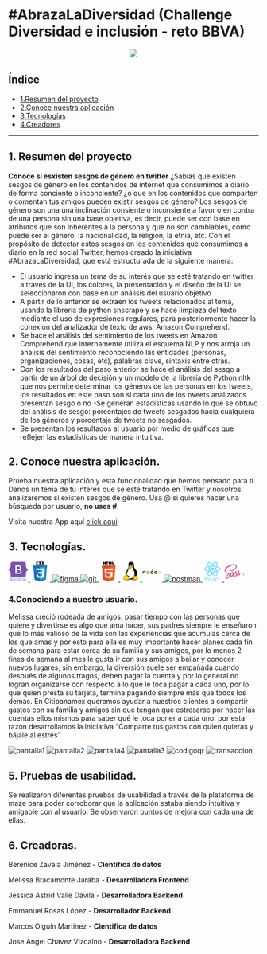 # #AbrazaLaDiversidad (Challenge Diversidad e inclusión - reto BBVA)
<p align="center"><img src="https://w7.pngwing.com/pngs/771/451/png-transparent-group-of-children-and-earth-illustration-equality-and-diversity-multiculturalism-social-group-child-social-equality-youth-activities-hand-people-friendship-thumbnail.png"/> </p>

## Índice

* [1.Resumen del proyecto](#1-resumen-del-proyecto)
* [2.Conoce nuestra aplicación](#2-conoce-nuestra-aplicacion)
* [3.Tecnologías](#3-tecnologías)
* [4.Creadores ](#4-creadores)

***

## 1. Resumen del proyecto
**Conoce si esxisten sesgos de género en twitter** ¿Sabías que existen sesgos de género en los contenidos de internet que consumimos a diario de forma conciente o inconciente? ¿o que en los contenidos que comparten o comentan tus amigos pueden existir sesgos de género?
Los sesgos de género son una una inclinación consiente o inconsiente a favor o en contra de una persona sin una base objetiva, es decir, puede ser con base en atributos que son inherentes a la persona y que no son cambiables, como puede ser el género, la nacionalidad, la religión, la etnia, etc.
Con el propósito de detectar estos sesgos en los contenidos que consumimos a diario en la red social Twitter, hemos creado la iniciativa #AbrazaLaDiversidad, que está estructurada de la siguiente manera:
* El usuario ingresa un tema de su interés que se esté tratando en twitter a través de la UI, los colores, la presentación y el diseño de la UI se seleccionaron con base en un análisis del usuario objetivo 
* A partir de lo anterior se extraen los tweets relacionados al tema, usando la librería de python snscrape y se hace limpieza del texto mediante el uso de expresiones regulares, para posteriormente hacer la conexión del analizador de texto de aws, Amazon Comprehend.
* Se hace el análisis del sentimiento de los tweets en Amazon Comprehend que internamente utiliza el esquema NLP y nos arroja un análisis del sentimiento reconociendo las entidades (personas, organizaciones, cosas, etc), palabras clave, sintaxis entre otras. 
* Con los resultados del paso anterior se hace el análisis del sesgo a partir de un árbol de decisión y un modelo de la librería de Python nltk que nos permite determinar los géneros de las personas en los tweets, los resultados en este paso son si cada uno de los tweets analizados presentan sesgo o no -Se generan estadísticas usando lo que se obtuvo del análisis de sesgo: porcentajes de tweets sesgados hacía cualquiera de los géneros y porcentaje de tweets no sesgados. 
* Se presentan los resultados al usuario por medio de gráficas que reflejen las estadísticas de manera intuitiva.

## 2. Conoce nuestra aplicación.
 Prueba nuestra aplicación y esta funcionalidad que hemos pensado para ti. Danos un tema de tu interés que se esté tratando en Twitter y nosotros analizaremos si existen sesgos de género. Usa @ si quieres hacer una búsqueda por usuario, **no uses #**.
 
 Visita nuestra App aquí [click aqui ](https://sesgos-de-genero-1pued2rd5-melissa-bracamonte.vercel.app/)






## 3. Tecnologías.

<p align="left"> <a href="https://getbootstrap.com" target="_blank" rel="noreferrer"> <img src="https://raw.githubusercontent.com/devicons/devicon/master/icons/bootstrap/bootstrap-plain-wordmark.svg" alt="bootstrap" width="40" height="40"/> </a> <a href="https://www.w3schools.com/css/" target="_blank" rel="noreferrer"> <img src="https://raw.githubusercontent.com/devicons/devicon/master/icons/css3/css3-original-wordmark.svg" alt="css3" width="40" height="40"/> </a> <a href="https://www.figma.com/" target="_blank" rel="noreferrer"> <img src="https://www.vectorlogo.zone/logos/figma/figma-icon.svg" alt="figma" width="40" height="40"/> </a> <a href="https://git-scm.com/" target="_blank" rel="noreferrer"> <img src="https://www.vectorlogo.zone/logos/git-scm/git-scm-icon.svg" alt="git" width="40" height="40"/> </a> <a href="https://www.w3.org/html/" target="_blank" rel="noreferrer"> <img src="https://raw.githubusercontent.com/devicons/devicon/master/icons/html5/html5-original-wordmark.svg" alt="html5" width="40" height="40"/> </a> <a href="https://www.linux.org/" target="_blank" rel="noreferrer"> <img src="https://raw.githubusercontent.com/devicons/devicon/master/icons/linux/linux-original.svg" alt="linux" width="40" height="40"/> </a> <a href="https://nodejs.org" target="_blank" rel="noreferrer"> <img src="https://raw.githubusercontent.com/devicons/devicon/master/icons/nodejs/nodejs-original-wordmark.svg" alt="nodejs" width="40" height="40"/> </a> <a href="https://postman.com" target="_blank" rel="noreferrer"> <img src="https://www.vectorlogo.zone/logos/getpostman/getpostman-icon.svg" alt="postman" width="40" height="40"/> </a> <a href="https://reactjs.org/" target="_blank" rel="noreferrer"> <img src="https://raw.githubusercontent.com/devicons/devicon/master/icons/react/react-original-wordmark.svg" alt="react" width="40" height="40"/> </a> <a href="https://sass-lang.com" target="_blank" rel="noreferrer"> <img src="https://raw.githubusercontent.com/devicons/devicon/master/icons/sass/sass-original.svg" alt="sass" width="40" height="40"/> </a> </p>




### 4.Conociendo a nuestro usuario.
Melissa creció rodeada de amigos, pasar tiempo con las personas que quiere y divertirse es algo que ama hacer, sus padres siempre le enseñaron que lo más valioso de la vida son las experiencias que acumulas cerca de los que amas y por esto para ella es muy importante hacer planes cada fin de semana para estar cerca de su familia y sus amigos, por lo menos 2 fines de semana al mes le gusta ir con sus amigos a bailar y conocer nuevos lugares, sin embargo, la diversión suele ser empañada cuando después de algunos tragos, deben pagar la cuenta y por lo general no logran organizarse con respecto a lo que le toca pagar a cada uno, por lo que quien presta su tarjeta, termina pagando siempre más que todos los demás. 
En Citibanamex queremos ayudar a nuestros clientes a compartir gastos con su familia y amigos sin que tengan que estresarse por hacer las cuentas ellos mismos para saber qué le toca poner a cada uno, por esta razón desarrollamos la iniciativa “Comparte tus gastos con quien quieras y bájale al estrés” 


![pantalla1](https://user-images.githubusercontent.com/97549677/186747029-03e4559c-64d6-4a19-a827-250c83514b7c.png)
![pantalla2](https://user-images.githubusercontent.com/97549677/186747758-9c3791e0-8bf7-48ba-a4db-6ec03e0be7d3.png)
![pantalla4](https://user-images.githubusercontent.com/97549677/186747178-81efcb64-684a-4b0f-8416-c5ce07128b9c.png)
![pantalla3](https://user-images.githubusercontent.com/97549677/186747362-5d63363a-b618-4b2e-abad-35de13764adb.png)
![codigoqr](https://user-images.githubusercontent.com/97549677/186750386-a1e4a6af-e054-4328-ba30-365cf6473373.png)
![transaccion](https://user-images.githubusercontent.com/97549677/186748372-0a21e737-251f-4863-b120-fb483853fdd8.png)




## 5. Pruebas de usabilidad.
Se realizaron diferentes pruebas de usabilidad a través de la plataforma de maze para poder corroborar que la aplicación estaba siendo intuitiva y amigable con al usuario.
Se observaron puntos de mejora con cada una de ellas.




 ## 6. Creadoras.
 
 Berenice Zavala Jiménez - **Cientifica de datos**

 Melissa Bracamonte Jaraba - **Desarrolladora Frontend**

Jessica Astrid Valle Dávila - **Desarrolladora Backend**

Emmanuel Rosas López - **Desarrollador Backend**

Marcos Olguín Martinez - **Cientifica de datos**

Jose Ángel Chavez Vizcaíno - **Desarrolladora Backend**

